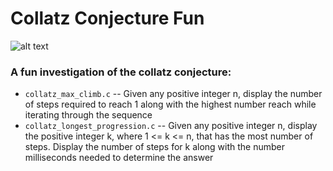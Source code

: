# Collatz Conjecture Fun
![alt text](https://www.explainxkcd.com/wiki/images/6/65/collatz_conjecture.png "XKCD")

### A fun investigation of the collatz conjecture:
- ```collatz_max_climb.c``` -- Given any positive integer n, display the number of steps required to reach 1 along with the highest number reach while iterating through the sequence
- ```collatz_longest_progression.c``` -- Given any positive integer n, display the positive integer k, where 1 <= k <= n, that has the most number of steps. Display the number of steps for k along with the number milliseconds needed to determine the answer

